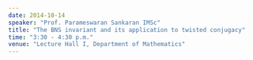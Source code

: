```yaml
---
date: 2014-10-14
speaker: "Prof. Parameswaran Sankaran IMSc"
title: "The BNS invariant and its application to twisted conjugacy"
time: "3:30 - 4:30 p.m."
venue: "Lecture Hall I, Department of Mathematics"
---
```


